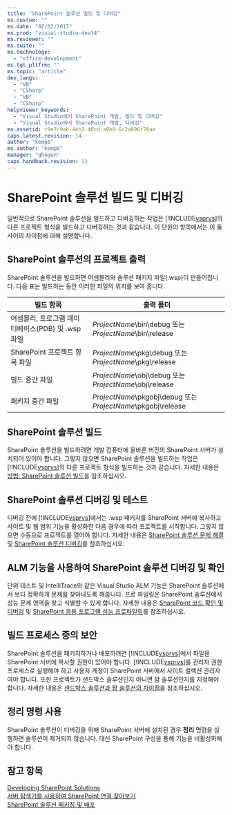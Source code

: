 ```yaml
---
title: "SharePoint 솔루션 빌드 및 디버깅"
ms.custom: ""
ms.date: "02/02/2017"
ms.prod: "visual-studio-dev14"
ms.reviewer: ""
ms.suite: ""
ms.technology: 
  - "office-development"
ms.tgt_pltfrm: ""
ms.topic: "article"
dev_langs: 
  - "VB"
  - "CSharp"
  - "VB"
  - "CSharp"
helpviewer_keywords: 
  - "Visual Studio에서 SharePoint 개발, 빌드 및 디버깅"
  - "Visual Studio에서 SharePoint 개발, 디버깅"
ms.assetid: c9e7c9ab-4eb3-40cd-a9b9-6c2a896f70ae
caps.latest.revision: 14
author: "kempb"
ms.author: "kempb"
manager: "ghogen"
caps.handback.revision: 13
---
```

# SharePoint 솔루션 빌드 및 디버깅
  일반적으로 SharePoint 솔루션을 빌드하고 디버깅하는 작업은 [!INCLUDE[vsprvs](../sharepoint/includes/vsprvs-md.md)]의 다른 프로젝트 형식을 빌드하고 디버깅하는 것과 같습니다.  이 단원의 항목에서는 이 둘 사이의 차이점에 대해 설명합니다.  
  
## SharePoint 솔루션의 프로젝트 출력  
 SharePoint 솔루션을 빌드하면 어셈블리와 솔루션 패키지 파일\(.wsp\)이 만들어집니다.  다음 표는 빌드하는 동안 이러한 파일의 위치를 보여 줍니다.  
  
|빌드 항목|출력 폴더|  
|-----------|-----------|  
|어셈블리, 프로그램 데이터베이스\(PDB\) 및 .wsp 파일|*ProjectName*\\bin\\debug 또는 *ProjectName*\\bin\\release|  
|SharePoint 프로젝트 항목 파일|*ProjectName*\\pkg\\debug 또는 *ProjectName*\\pkg\\release|  
|빌드 중간 파일|*ProjectName*\\obj\\debug 또는 *ProjectName*\\obj\\release|  
|패키지 중간 파일|*ProjectName*\\pkgobj\\debug 또는 *ProjectName*\\pkgobj\\release|  
  
## SharePoint 솔루션 빌드  
 SharePoint 솔루션을 빌드하려면 개발 컴퓨터에 올바른 버전의 SharePoint 서버가 설치되어 있어야 합니다.  그렇지 않으면 SharePoint 솔루션을 빌드하는 작업은 [!INCLUDE[vsprvs](../sharepoint/includes/vsprvs-md.md)]의 다른 프로젝트 형식을 빌드하는 것과 같습니다.  자세한 내용은 [방법: SharePoint 솔루션 빌드](../sharepoint/how-to-build-sharepoint-solutions.md)을 참조하십시오.  
  
## SharePoint 솔루션 디버깅 및 테스트  
 디버깅 전에 [!INCLUDE[vsprvs](../sharepoint/includes/vsprvs-md.md)]에서는 .wsp 패키지를 SharePoint 서버에 복사하고 사이트 및 웹 범위 기능을 활성화한 다음 경우에 따라 프로젝트를 시작합니다.  그렇지 않으면 수동으로 프로젝트를 열어야 합니다.  자세한 내용은 [SharePoint 솔루션 문제 해결](../sharepoint/troubleshooting-sharepoint-solutions.md) 및 [SharePoint 솔루션 디버깅](../sharepoint/debugging-sharepoint-solutions.md)를 참조하십시오.  
  
## ALM 기능을 사용하여 SharePoint 솔루션 디버깅 및 확인  
 단위 테스트 및 IntelliTrace와 같은 Visual Studio ALM 기능은 SharePoint 솔루션에서 보다 정확하게 문제를 찾아내도록 해줍니다.  프로 파일링은 SharePoint 솔루션에서 성능 문제 영역을 찾고 식별할 수 있게 합니다.  자세한 내용은 [SharePoint 코드 확인 및 디버깅](../sharepoint/verifying-and-debugging-sharepoint-code.md) 및 [SharePoint 응용 프로그램 성능 프로파일링](../sharepoint/profiling-the-performance-of-sharepoint-applications.md)를 참조하십시오.  
  
## 빌드 프로세스 중의 보안  
 SharePoint 솔루션을 패키지하거나 배포하려면 [!INCLUDE[vsprvs](../sharepoint/includes/vsprvs-md.md)]에서 파일을 SharePoint 서버에 복사할 권한이 있어야 합니다.  [!INCLUDE[vsprvs](../sharepoint/includes/vsprvs-md.md)]를 관리자 권한 프로세스로 실행해야 하고 사용자 계정이 SharePoint 서버에서 사이트 컬렉션 관리자여야 합니다.  또한 프로젝트가 샌드박스 솔루션인지 아니면 팜 솔루션인지를 지정해야 합니다.  자세한 내용은 [샌드박스 솔루션과 팜 솔루션의 차이점](../sharepoint/differences-between-sandboxed-and-farm-solutions.md)을 참조하십시오.  
  
## 정리 명령 사용  
 SharePoint 솔루션이 디버깅을 위해 SharePoint 서버에 설치된 경우 **정리** 명령을 실행하면 솔루션이 제거되지 않습니다.  대신 SharePoint 구성을 통해 기능을 비활성화해야 합니다.  
  
## 참고 항목  
 [Developing SharePoint Solutions](../sharepoint/developing-sharepoint-solutions.md)   
 [서버 탐색기를 사용하여 SharePoint 연결 찾아보기](../sharepoint/browsing-sharepoint-connections-using-server-explorer.md)   
 [SharePoint 솔루션 패키징 및 배포](../sharepoint/packaging-and-deploying-sharepoint-solutions.md)  
  
  